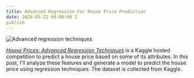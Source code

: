 ```yaml
---
title: Advanced Regression For House Price Prediction
date: 2020-05-22 00:00:00 Z
publish
---
```


![Advanced regression techniques](https://storage.googleapis.com/kaggle-competitions/kaggle/5407/media/housesbanner.png)

*[House Prices: Advanced Regression Techniques](https://www.kaggle.com/c/house-prices-advanced-regression-techniques)* is a Kaggle hosted competition to predict a house price based on some of its attributes. In this post, I'll analyze these features and generate a model to predict the house price using regression techniques. The dataset is collected from Kaggle.


